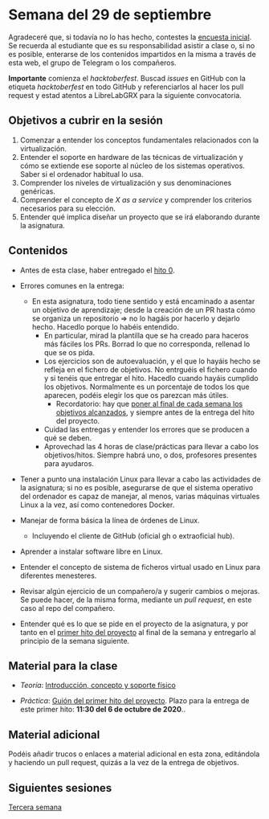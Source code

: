 # Semana del 29 de septiembre

Agradeceré que, si todavía no lo has hecho, contestes la
[encuesta inicial](https://docs.google.com/forms/d/e/1FAIpQLSeMknM68xF9D-n_ej6ppjEDi3xkxjzMBcSu_zopwLIZ1LRfJQ/viewform). Se
recuerda al estudiante que es su responsabilidad asistir a clase o, si
no es posible,
enterarse de los contenidos impartidos en la misma a través de esta
web, el grupo de Telegram o los compañeros.

**Importante** comienza el *hacktoberfest*. Buscad *issues* en GitHub con la
etiqueta *hacktoberfest* en todo GitHub y referenciarlos al hacer los
pull request y estad atentos a LibreLabGRX para la siguiente convocatoria.

## Objetivos a cubrir en la sesión

1. Comenzar a entender los conceptos fundamentales relacionados con la virtualización.
2. Entender el soporte en hardware de las técnicas de virtualización y cómo se extiende ese soporte al núcleo de los sistemas operativos. Saber si el ordenador habitual lo usa.
4. Comprender los niveles de virtualización y sus denominaciones genéricas.
5. Comprender el concepto de *X as a service* y comprender los
   criterios necesarios para su elección.
6. Entender qué implica diseñar un proyecto que se irá elaborando
   durante la asignatura.

## Contenidos

* Antes de esta clase, haber entregado el [hito 0](http://jj.github.io/IV/documentos/proyecto/0.Repositorio).
* Errores comunes en la entrega:
  * En esta asignatura, todo tiene sentido y está encaminado a asentar un objetivo de aprendizaje; desde la creación de un PR hasta cómo se organiza un repositorio ⇒ no lo hagáis por hacerlo y dejarlo hecho. Hacedlo porque lo habéis entendido.
	* En particular, mirad la plantilla que se ha creado para haceros más fáciles los PRs. Borrad lo que no corresponda, rellenad lo que se os pida.
	* Los ejercicios son de autoevaluación, y el que lo hayáis hecho se refleja en el fichero de objetivos. No entrguéis el fichero cuando y si tenéis que entregar el hito. Hacedlo cuando hayáis cumplido los objetivos. Normalmente es un porcentaje de todos los que aparecen, podéis elegir los que os parezcan más útiles.
		* Recordatorio: hay que [poner al final de cada semana los objetivos alcanzados](Cumpliendo_Objetivos.md),
  y siempre antes de la entrega del hito del proyecto.
	* Cuidad las entregas y entender los errores que se producen a qué se deben.
	* Aprovechad las 4 horas de clase/prácticas para llevar a cabo los objetivos/hitos. Siempre habrá uno, o dos, profesores presentes para ayudaros.
	
* Tener a punto una instalación Linux para llevar a cabo las actividades de la asignatura; si no es posible, asegurarse de que el sistema operativo del ordenador es capaz de manejar, al menos, varias máquinas virtuales Linux a la vez, así como contenedores Docker.
* Manejar de forma básica la línea de órdenes de Linux.
  * Incluyendo el cliente de GitHub (oficial gh o extraoficial hub).
* Aprender a instalar software libre en Linux.
* Entender el concepto de sistema de ficheros virtual usado en Linux para diferentes menesteres.

* Revisar algún ejercicio de un compañero/a y sugerir cambios o
  mejoras. Se puede hacer, de la misma forma, mediante un *pull
  request*, en este caso al repo del compañero.
* Entender qué es lo que se pide en el proyecto de la asignatura, y
  por tanto en el
  [primer hito del proyecto](http://jj.github.io/IV/documentos/proyecto/1.Infraestructura)
  al final de la semana y entregarlo al principio de la semana siguiente.

## Material para la clase

* *Teoría*: [Introducción, concepto y soporte físico](http://jj.github.io/IV/documentos/temas/Intro_concepto_y_soporte_fisico#introduccin)

* *Práctica*:
  [Guión del primer hito del proyecto](http://jj.github.io/IV/documentos/proyecto/1.Infraestructura). Plazo
  para la entrega de este primer hito: **11:30 del 6 de octubre de 2020**..
  
## Material adicional

Podéis añadir trucos o enlaces a material adicional en esta zona,
editándola y haciendo un pull request, quizás a la vez de la entrega
de objetivos.

## Siguientes sesiones

[Tercera semana](semana-03.md)
